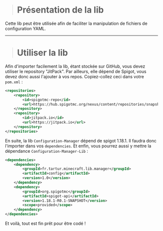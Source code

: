 > # Présentation de la lib

Cette lib peut être utilisée afin de faciliter la manipulation de fichiers de configuration YAML.

---

> # Utiliser la lib

Afin d'importer facilement la lib, étant stockée sur GitHub, vous devez utiliser le repository "JitPack". Par ailleurs, elle dépend de Spigot, vous devez donc aussi l'ajouter à vos repos. Copiez-collez ceci dans votre ``pom.xml`` :
```xml
<repositories>
    <repository>
        <id>spigotmc-repo</id>
        <url>https://hub.spigotmc.org/nexus/content/repositories/snapshots/</url>
    </repository>
    <repository>
        <id>jitpack.io</id>
        <url>https://jitpack.io</url>
    </repository>
</repositories>
```

En suite, la lib ``Configuration-Manager`` dépend de spigot 1.18.1. Il faudra donc l'importer dans vos ``dependencies``. Et enfin, vous pourrez aussi y mettre la dépendance ``Configuration-Manager-Lib`` :
```xml
<dependencies>
    <dependency>
        <groupId>fr.tartur.minecraft.lib.manager</groupId>
        <artifactId>config</artifactId>
        <version>1.0</version>
    </dependency>
    <dependency>
        <groupId>org.spigotmc</groupId>
        <artifactId>spigot-api</artifactId>
        <version>1.18.1-R0.1-SNAPSHOT</version>
        <scope>provided</scope>
    </dependency>
</dependencies>
```

Et voilà, tout est fin prêt pour être codé !
